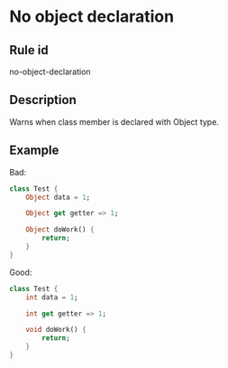 # No object declaration

## Rule id

no-object-declaration

## Description

Warns when class member is declared with Object type.

## Example

Bad:

```dart
class Test {
    Object data = 1;

    Object get getter => 1;

    Object doWork() {
        return;
    }
}
```

Good:

```dart
class Test {
    int data = 1;

    int get getter => 1;

    void doWork() {
        return;
    }
}
```
